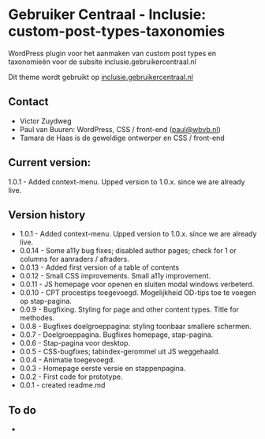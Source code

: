 # Gebruiker Centraal - Inclusie: custom-post-types-taxonomies
WordPress plugin voor het aanmaken van custom post types en taxonomieën voor de subsite inclusie.gebruikercentraal.nl

Dit theme wordt gebruikt op [inclusie.gebruikercentraal.nl](https://inclusie.gebruikercentraal.nl)

## Contact
* Victor Zuydweg
* Paul van Buuren: WordPress, CSS / front-end (paul@wbvb.nl)
* Tamara de Haas is de geweldige ontwerper en CSS / front-end

## Current version:
1.0.1 - Added context-menu. Upped version to 1.0.x. since we are already live.

## Version history
* 1.0.1 - Added context-menu. Upped version to 1.0.x. since we are already live.
* 0.0.14 - Some a11y bug fixes; disabled author pages;  check for 1 or columns for aanraders / afraders.
* 0.0.13 - Added first version of a table of contents
* 0.0.12 - Small CSS improvements. Small a11y improvement.
* 0.0.11 - JS homepage voor openen en sluiten modal windows verbeterd.
* 0.0.10 - CPT procestips toegevoegd. Mogelijkheid OD-tips toe te voegen op stap-pagina.
* 0.0.9 - Bugfixing. Styling for page and other content types. Title for methodes.
* 0.0.8 - Bugfixes doelgroeppagina: styling toonbaar smallere schermen.
* 0.0.7 - Doelgroeppagina. Bugfixes homepage, stap-pagina.
* 0.0.6 - Stap-pagina voor desktop.
* 0.0.5 - CSS-bugfixes; tabindex-gerommel uit JS weggehaald.
* 0.0.4 - Animatie toegevoegd.
* 0.0.3 - Homepage eerste versie en stappenpagina.
* 0.0.2 - First code for prototype.
* 0.0.1 - created readme.md

## To do
* 
